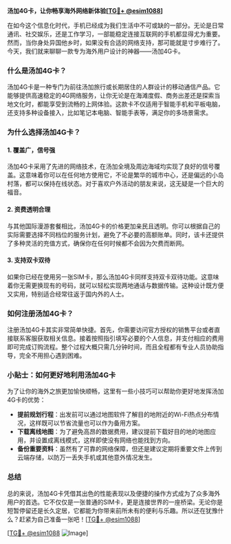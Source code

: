 **汤加4G卡，让你畅享海外网络新体验[[TG💪+ @esim1088](https://t.me/s/esim1088)]**

在如今这个信息化时代，手机已经成为我们生活中不可或缺的一部分。无论是日常通讯、社交娱乐，还是工作学习，一部能稳定连接互联网的手机都显得尤为重要。然而，当你身处异国他乡时，如果没有合适的网络支持，那可能就是寸步难行了。今天，我们就来聊聊一款专为海外用户设计的神器——汤加4G卡。

### 什么是汤加4G卡？

汤加4G卡是一种专门为前往汤加旅行或长期居住的人群设计的移动通信产品。它能够提供高速稳定的4G网络服务，让你无论是在海滩度假、商务出差还是探索当地文化时，都能享受到流畅的上网体验。这款卡不仅适用于智能手机和平板电脑，还支持多种设备接入，比如笔记本电脑、智能手表等，满足你的多场景需求。

### 为什么选择汤加4G卡？

#### 1. **覆盖广，信号强**
汤加4G卡采用了先进的网络技术，在汤加全境及周边海域均实现了良好的信号覆盖。这意味着你可以在任何地方使用它，不论是繁华的城市中心，还是偏远的小岛村落，都可以保持在线状态。对于喜欢户外活动的朋友来说，这无疑是一个巨大的福音。

#### 2. **资费透明合理**
与其他国际漫游套餐相比，汤加4G卡的价格更加亲民且透明。你可以根据自己的实际需要选择不同档位的服务计划，避免了不必要的高额账单。同时，该卡还提供了多种灵活的充值方式，确保你在任何时候都不会因为欠费而断网。

#### 3. **支持双卡双待**
如果你已经在使用另一张SIM卡，那么汤加4G卡同样支持双卡双待功能。这意味着你无需更换现有的号码，就可以轻松实现两地通话与数据传输。这种设计既方便又实用，特别适合经常往返于国内外的人士。

### 如何注册汤加4G卡？

注册汤加4G卡其实非常简单快捷。首先，你需要访问官方授权的销售平台或者直接联系客服获取相关信息。接着按照指引填写必要的个人信息，并支付相应的费用即可完成订购流程。整个过程大概只需几分钟时间，而且全程都有专业人员协助指导，完全不用担心遇到困难。

### 小贴士：如何更好地利用汤加4G卡

为了让你的海外之旅更加愉快顺畅，这里有一些小技巧可以帮助你更好地发挥汤加4G卡的优势：

- **提前规划行程**：出发前可以通过地图软件了解目的地附近的Wi-Fi热点分布情况，这样既可以节省流量也可以作为备用方案。
- **下载离线地图**：为了避免高昂的数据费用，建议提前下载好目的地的地图应用，并设置成离线模式，这样即使没有网络也能找到方向。
- **备份重要资料**：虽然有了可靠的网络保障，但还是建议定期将重要文件上传到云端存储，以防万一丢失手机或其他意外情况发生。

### 总结

总的来说，汤加4G卡凭借其出色的性能表现以及便捷的操作方式成为了众多海外用户的首选。它不仅仅是一张普通的SIM卡，更是连接世界的一座桥梁。无论你是短暂停留还是长久定居，它都能为你带来前所未有的便利与乐趣。所以还在犹豫什么？赶紧为自己准备一张吧！[[TG💪+ @esim1088](https://t.me/s/esim1088)]

[[TG💪+ @esim1088](https://t.me/s/esim1088) ![Image](https://i.postimg.cc/4NQfJmqS/Snipaste-2025-05-13-00-14-12.png)]